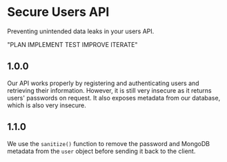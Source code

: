 # Secure Users API

Preventing unintended data leaks in your users API.

"PLAN
IMPLEMENT
TEST
IMPROVE
ITERATE"

## 1.0.0

Our API works properly by registering and authenticating users and retrieving their information. However, it is still very insecure as it returns users' passwords on request. It also exposes metadata from our database, which is also very insecure.

## 1.1.0

We use the `sanitize()` function to remove the password and MongoDB metadata from the `user` object before sending it back to the client.